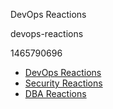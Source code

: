 DevOps Reactions

devops-reactions

1465790696

 - [DevOps Reactions](https://devopsreactions.tumblr.com/)
 - [Security Reactions](https://securityreactions.tumblr.com/)
 - [DBA Reactions](https://dbareactions.com/)
